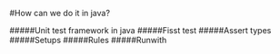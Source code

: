 
#How can we do it in java?

#####Unit test framework in java
#####Fisst test
#####Assert types
#####Setups
#####Rules
#####Runwith


